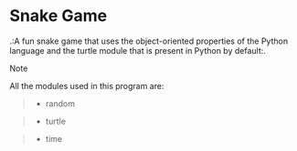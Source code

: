 # Snake Game

.:A fun snake game that uses the object-oriented properties of the Python language and the turtle module that is present in Python by default:.

> [!NOTE]
> All the modules used in this program are:

> - random

> - turtle

> - time
